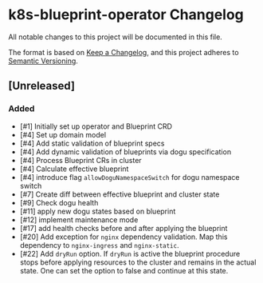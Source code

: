 # k8s-blueprint-operator Changelog
All notable changes to this project will be documented in this file.

The format is based on [Keep a Changelog](https://keepachangelog.com/en/1.0.0/),
and this project adheres to [Semantic Versioning](https://semver.org/spec/v2.0.0.html).

## [Unreleased]
### Added
- [#1] Initially set up operator and Blueprint CRD
- [#4] Set up domain model
- [#4] Add static validation of blueprint specs
- [#4] Add dynamic validation of blueprints via dogu specification
- [#4] Process Blueprint CRs in cluster
- [#4] Calculate effective blueprint
- [#4] introduce flag `allowDoguNamespaceSwitch` for dogu namespace switch
- [#7] Create diff between effective blueprint and cluster state
- [#9] Check dogu health
- [#11] apply new dogu states based on blueprint
- [#12] implement maintenance mode
- [#17] add health checks before and after applying the blueprint
- [#20] Add exception for `nginx` dependency validation. Map this dependency to `nginx-ingress` and `nginx-static`.
- [#22] Add `dryRun` option. If `dryRun` is active the blueprint procedure stops before applying resources to the cluster and remains in the actual state. One can set the option to false and continue at this state.
  